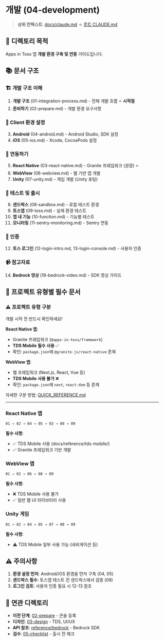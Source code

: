 # 개발 (04-development)

> **상위 컨텍스트**: [docs/claude.md](../claude.md) → [루트 CLAUDE.md](../../CLAUDE.md)

## 📌 디렉토리 목적

Apps in Toss 앱 **개발 환경 구축 및 연동** 가이드입니다.

## 📚 문서 구조

### 🏗️ 개발 구조 이해
1. **개발 구조** (01-integration-process.md) - 전체 개발 흐름 ⭐ **시작점**
2. **준비하기** (02-prepare.md) - 개발 환경 요구사항

### 📱 Client 환경 설정
3. **Android** (04-android.md) - Android Studio, SDK 설정
4. **iOS** (05-ios.md) - Xcode, CocoaPods 설정

### 🔧 연동하기
5. **React Native** (03-react-native.md) - Granite 프레임워크 (권장) ⭐
6. **WebView** (06-webview.md) - 웹 기반 앱 개발
7. **Unity** (07-unity.md) - 게임 개발 (Unity 포팅)

### 🧪 테스트 및 출시
8. **샌드박스** (08-sandbox.md) - 로컬 테스트 환경
9. **토스앱** (09-toss.md) - 실제 환경 테스트
10. **앱 내 기능** (10-function.md) - 기능별 테스트
11. **모니터링** (11-sentry-monitoring.md) - Sentry 연동

### 🔐 인증
12. **토스 로그인** (12-login-intro.md, 13-login-console.md) - 사용자 인증

### 📹 참고자료
14. **Bedrock 영상** (19-bedrock-video.md) - SDK 영상 가이드

## 🎯 프로젝트 유형별 필수 문서

### ⚠️ 프로젝트 유형 구분

개발 시작 전 반드시 확인하세요!

**React Native 앱**:
- Granite 프레임워크 (`@apps-in-toss/framework`)
- **TDS Mobile 필수 사용** ✅
- 확인: `package.json`에 `@granite-js/react-native` 존재

**WebView 앱**:
- 웹 프레임워크 (Next.js, React, Vue 등)
- **TDS Mobile 사용 불가** ❌
- 확인: `package.json`에 `next`, `react-dom` 등 존재

자세한 구분 방법: [QUICK_REFERENCE.md](../../QUICK_REFERENCE.md#프로젝트-유형-구분-필수-확인-)

---

### React Native 앱
```
01 → 02 → 04 → 05 → 03 → 08 → 09
```

**필수 사항**:
- ✅ TDS Mobile 사용 (docs/reference/tds-mobile/)
- ✅ Granite 프레임워크 기반 개발

### WebView 앱
```
01 → 02 → 06 → 08 → 09
```

**필수 사항**:
- ❌ TDS Mobile 사용 불가
- ✅ 일반 웹 UI 라이브러리 사용

### Unity 게임
```
01 → 02 → 04 → 05 → 07 → 08 → 09
```

**필수 사항**:
- ⚠️ TDS Mobile 일부 사용 가능 (네비게이션 등)

## ⚠️ 주의사항

1. **환경 설정 먼저**: Android/iOS 환경을 먼저 구축 (04, 05)
2. **샌드박스 필수**: 토스앱 테스트 전 샌드박스에서 검증 (08)
3. **로그인 검토**: 사용자 인증 필요 시 12-13 참조

## 🔗 연관 디렉토리

- **이전 단계**: [02-prepare](../02-prepare/claude.md) - 콘솔 등록
- **디자인**: [03-design](../03-design/claude.md) - TDS, UI/UX
- **API 참조**: [reference/bedrock](../reference/bedrock/) - Bedrock SDK
- **검수**: [05-checklist](../05-checklist/claude.md) - 출시 전 체크
